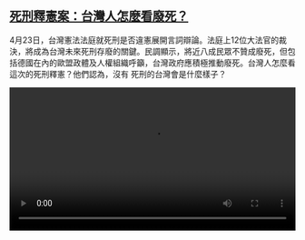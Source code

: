 <!--1713880023000-->
[死刑釋憲案：台灣人怎麼看廢死？](https://www.dw.com/zh/%E6%AD%BB%E5%88%91%E9%87%8B%E6%86%B2%E6%A1%88%EF%BC%9A%E5%8F%B0%E7%81%A3%E4%BA%BA%E6%80%8E%E9%BA%BC%E7%9C%8B%E5%BB%A2%E6%AD%BB%EF%BC%9F/a-68898778)
------

<p>4月23日，台灣憲法法庭就死刑是否違憲展開言詞辯論。法庭上12位大法官的裁決，將成為台灣未來死刑存廢的關鍵。民調顯示，將近八成民眾不贊成廢死，但包括德國在內的歐盟政體及人權組織呼籲，台灣政府應積極推動廢死。台灣人怎麼看這次的死刑釋憲？他們認為，沒有 死刑的台灣會是什麼樣子？</small></p><video src="https://tvdownloaddw-a.akamaihd.net/Events/mp4/vdt_zh/2024/dwvgchi240423_bchi240423_taiwan_01icw_01icw_AVC_1280x720.mp4" controls style="width:100%"></video>
